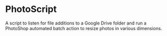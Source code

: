 # PhotoScript
A script to listen for file additions to a Google Drive folder and run a PhotoShop automated batch action to resize photos in various dimensions.

